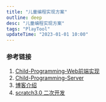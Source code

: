 ```yaml
---
title: "儿童编程实现方案"
outline: deep
desc: "儿童编程实现方案"
tags: "PlayTool"
updateTime: "2023-01-01 10:00"
---
```



### 参考链接
1. [Child-Programming-Web前端实现](https://github.com/Wenbile/Child-Programming-Web)
2. [Child-Programming-Server](https://github.com/Wenbile/Child-Programming-Server)
3. [博客介绍](https://blog.csdn.net/weixin_41895625/article/details/119873482)
4. [scratch3.0 二次开发](https://blog.csdn.net/tank_ft/article/details/104038256)